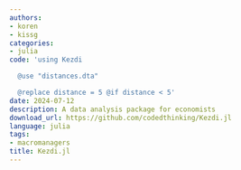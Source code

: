 ```yaml
---
authors:
- koren
- kissg
categories:
- julia
code: 'using Kezdi

  @use "distances.dta"

  @replace distance = 5 @if distance < 5'
date: 2024-07-12
description: A data analysis package for economists
download_url: https://github.com/codedthinking/Kezdi.jl
language: julia
tags:
- macromanagers
title: Kezdi.jl
---
```

